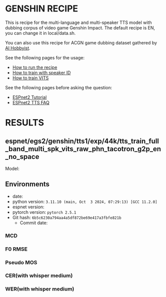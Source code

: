 # GENSHIN RECIPE

This is recipe for the multi-language and multi-speaker TTS model with dubbing corpus of video game Genshin Impact. The default recipe is EN, you can change it in local/data.sh. 

You can also use this recipe for ACGN game dubbing dataset gathered by [AI Hobbyist](https://github.com/AI-Hobbyist).

See the following pages for the usage:
- [How to run the recipe](../../TEMPLATE/tts1/README.md#how-to-run)
- [How to train with speaker ID](../../TEMPLATE/tts1/README.md#multi-speaker-model-with-speaker-id-embedding-training)
- [How to train VITS](../../TEMPLATE/tts1/README.md#vits-training)

See the following pages before asking the question:
- [ESPnet2 Tutorial](https://espnet.github.io/espnet/espnet2_tutorial.html)
- [ESPnet2 TTS FAQ](../../TEMPLATE/tts1/README.md#faq)

# RESULTS

## espnet/egs2/genshin/tts1/exp/44k/tts_train_full_band_multi_spk_vits_raw_phn_tacotron_g2p_en_no_space

Model: 

## Environments
- date: 
- python version: `3.11.10 (main, Oct  3 2024, 07:29:13) [GCC 11.2.0]`
- espnet version: 
- pytorch version: `pytorch 2.5.1`
- Git hash: `6b5c6230a794aa4a5df872be69e417a3fbfe821b`
  - Commit date: 

### MCD

### F0 RMSE

### Pseudo MOS

### CER(with whisper medium)

### WER(with whisper medium)